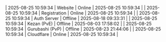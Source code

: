 | 2025-08-25 10:59:34 | Website | Online | 2025-08-25 10:59:34 |
| 2025-08-25 10:59:34 | Registration | Online | 2025-08-25 10:59:34 |
| 2025-08-25 10:59:34 | Auth Server | Offline | 2025-08-18 09:33:31 |
| 2025-08-25 10:59:34 | Kezan (PvE) | Offline | 2025-08-03 17:58:02 |
| 2025-08-25 10:59:34 | Gurubashi (PvP) | Offline | 2025-08-23 21:44:06 |
| 2025-08-25 10:59:34 | Cloudflare | Online | 2025-08-25 10:59:34 |
